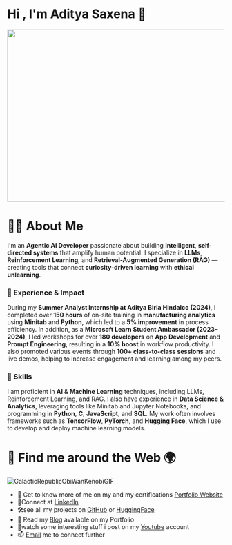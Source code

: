 # Hi , I'm Aditya Saxena 👋

<img src="https://github.com/user-attachments/assets/9ca851ab-1fe2-4d10-b622-135b14ed896c" width="1000" height = "400">



# 👨‍💻 About Me

I'm an **Agentic AI Developer** passionate about building **intelligent**, **self-directed systems** that amplify human potential. I specialize in **LLMs**, **Reinforcement Learning**, and **Retrieval-Augmented Generation (RAG)** — creating tools that connect **curiosity-driven learning** with **ethical unlearning**.

### 🚀 Experience & Impact

During my **Summer Analyst Internship at Aditya Birla Hindalco (2024)**, I completed over **150 hours** of on-site training in **manufacturing analytics** using **Minitab** and **Python**, which led to a **5% improvement** in process efficiency. In addition, as a **Microsoft Learn Student Ambassador (2023–2024)**, I led workshops for over **180 developers** on **App Development** and **Prompt Engineering**, resulting in a **10% boost** in workflow productivity. I also promoted various events through **100+ class-to-class sessions** and live demos, helping to increase engagement and learning among my peers.

### 🔧 Skills

I am proficient in **AI & Machine Learning** techniques, including LLMs, Reinforcement Learning, and RAG. I also have experience in **Data Science & Analytics**, leveraging tools like Minitab and Jupyter Notebooks, and programming in **Python**, **C**, **JavaScript**, and **SQL**. My work often involves frameworks such as **TensorFlow**, **PyTorch**, and **Hugging Face**, which I use to develop and deploy machine learning models.


# 🔗 Find me around the Web 🌍

![GalacticRepublicObiWanKenobiGIF](https://github.com/user-attachments/assets/98f41a03-c9ff-4aa6-a8b0-5add79934c6a)


- 🔗 Get to know more of me on my and my certifications [Portfolio Website](https://theadityasaxenaofficialportfolio.vercel.app/)
- 💼Connect at [LinkedIn](https://www.linkedin.com/in/aditya-saxena-mv)
- 🛠️see all my projects on [GitHub](https://github.com/anakintano) or [HuggingFace](huggingface.co/Akratos)
- 📝 Read my [Blog](https://theadityasaxenaofficialportfolio.vercel.app/#blog) available on my Portfolio<!-- Optional -->
- 🧠watch some interesting stuff i post on my [Youtube](youtube.com/@creedofai) account
- 📫 [Email](madityasaxena@gmail.com) me to connect further 

<!---
Anakintano/Anakintano is a ✨ special ✨ repository because its `README.md` (this file) appears on your GitHub profile.
You can click the Preview link to take a look at your changes.
--->
